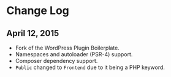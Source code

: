 # Change Log

## April 12, 2015

* Fork of the WordPress Plugin Boilerplate.
* Namespaces and autoloader (PSR-4) support.
* Composer dependency support.
* `Public` changed to `Frontend` due to it being a PHP keyword.
